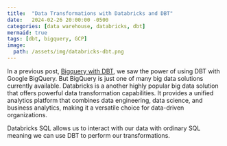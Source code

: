 ```yaml
---
title:  "Data Transformations with Databricks and DBT"
date:   2024-02-26 20:00:00 -0500
categories: [data warehouse, databricks, dbt]
mermaid: true
tags: [dbt, bigquery, GCP]
image:
  path: /assets/img/databricks-dbt.png
---
```


In a previous post, [Bigquery with DBT](/posts/BigQuery-with-DBT/), we saw the power of using DBT with Google BigQuery.  But BigQuery is just one of many big data solutions currently available.  Databricks is a another highly popular big data solution that offers powerful data transformation capabilities. It provides a unified analytics platform that combines data engineering, data science, and business analytics, making it a versatile choice for data-driven organizations.

Databricks SQL allows us to interact with our data with ordinary SQL meaning we can use DBT to perform our transformations.